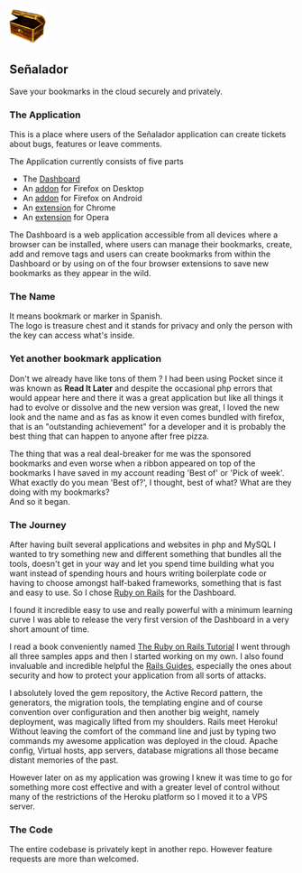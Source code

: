 ![Señalador](treasureChest_6464.png)
## Señalador
Save your bookmarks in the cloud securely and privately.

### The Application
This is a place where users of the Señalador application can create tickets about bugs, features or leave comments.

The Application currently consists of five parts 
   * The [Dashboard](https://senalador.es/) 
   * An [addon](https://addons.mozilla.org/en-US/firefox/addon/se%C3%B1alador/) for Firefox on Desktop
   * An [addon](https://addons.mozilla.org/en-US/android/addon/senalador_button) for Firefox on Android
   * An [extension](https://chrome.google.com/webstore/detail/senalador/ecdgboegofmghghlhgkocgdmnnajpeii) for Chrome
   * An [extension](https://addons.opera.com/en/extensions/details/senalador/) for Opera
   
The Dashboard is a web application accessible from all devices where a browser can be installed, where users can manage their bookmarks, create, add and remove tags 
and users can create bookmarks from within the Dashboard or by using on of the four browser extensions to save new bookmarks as they appear in the wild.
 
### The Name 
It means bookmark or marker in Spanish.<br />
The logo is treasure chest and it stands for privacy and only the person with the key can access what's inside.
   
### Yet another bookmark application 
Don't we already have like tons of them ?
I had been using Pocket since it was known as **Read It Later** and despite the occasional php errors that would appear here and there it was a great application
but like all things it had to evolve or dissolve and the new version was great, I loved the new look and the name and as fas as know it even comes bundled with firefox,
that is an "outstanding achievement" for a developer and it is probably the best thing that can happen to anyone after free pizza.

The thing that was a real deal-breaker for me was the sponsored bookmarks and even worse when a ribbon appeared on top of the bookmarks
I have saved in my account reading 'Best of' or 'Pick of week'. What exactly do you mean 'Best of?', I thought, best of what? What are they doing with my bookmarks?<br />
And so it began.

### The Journey
After having built several applications and websites in php and MySQL I wanted to try something new and different something that bundles all the tools,
doesn't get in your way and let you spend time building what you want instead of spending hours and hours writing boilerplate code or having to choose amongst 
half-baked frameworks, something that is fast and easy to use. So I chose [Ruby on Rails](http://rubyonrails.org/) for the Dashboard.

I found it incredible easy to use and really powerful with a minimum learning curve I was able to release the very first version of the Dashboard
in a very short amount of time.

I read a book conveniently named [The Ruby on Rails Tutorial](https://www.railstutorial.org/) I went through all three 
samples apps and then I started working on my own. I also found invaluable and incredible helpful the [Rails Guides](http://guides.rubyonrails.org/),
especially the ones about security and how to protect your application from all sorts of attacks.

I absolutely loved the gem repository, the Active Record pattern, the generators, the migration tools, the templating engine and of course 
convention over configuration and then another big weight, namely deployment, was magically lifted from my shoulders.
Rails meet Heroku! Without leaving the comfort of the command line and just by typing two commands my awesome application was deployed in the cloud.
Apache config, Virtual hosts, app servers, database migrations all those became distant memories of the past.

However later on as my application was growing I knew it was time to go for something more cost effective and
with a greater level of control without many of the restrictions of the Heroku platform so I moved it to a VPS server.
 
### The Code
The entire codebase is privately kept in another repo. However feature requests are more than welcomed.